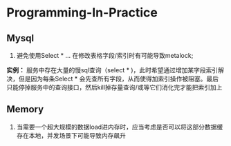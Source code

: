 # Programming-In-Practice

## Mysql
1. 避免使用Select * ... 在修改表格字段/索引时有可能导致metalock; 


**实例：** 服务中存在大量的慢sql查询（select * )，此时希望通过增加某字段索引解决，但是因为每条Select * 会先查所有字段，从而使得加索引操作被阻塞。最后只能停掉服务中的查询接口，然后kill掉存量查询/或等它们消化完才能把索引加上

## Memory
1. 当需要一个超大规模的数据load进内存时，应当考虑是否可以将这部分数据缓存在本地，并发场景下可能导致内存飙升
